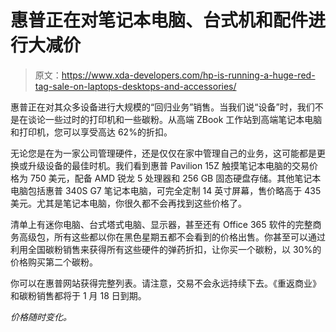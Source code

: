 # 惠普正在对笔记本电脑、台式机和配件进行大减价

> 原文：<https://www.xda-developers.com/hp-is-running-a-huge-red-tag-sale-on-laptops-desktops-and-accessories/>

惠普正在对其众多设备进行大规模的“回归业务”销售。当我们说“设备”时，我们不是在谈论一些过时的打印机和一些碳粉。从高端 ZBook 工作站到高端笔记本电脑和打印机，您可以享受高达 62%的折扣。

无论您是在为一家公司管理硬件，还是仅仅在家中管理自己的业务，这可能都是更换或升级设备的最佳时机。我们看到惠普 Pavilion 15Z 触摸笔记本电脑的交易价格为 750 美元，配备 AMD 锐龙 5 处理器和 256 GB 固态硬盘存储。其他笔记本电脑包括惠普 340S G7 笔记本电脑，可完全定制 14 英寸屏幕，售价略高于 435 美元。尤其是笔记本电脑，你很久都不会再找到这些价格了。

清单上有迷你电脑、台式塔式电脑、显示器，甚至还有 Office 365 软件的完整商务高级包，所有这些都以你在黑色星期五都不会看到的价格出售。你甚至可以通过利用全国碳粉销售来获得所有这些硬件的弹药折扣，让你买一个碳粉，以 30%的价格购买第二个碳粉。

你可以在惠普网站获得完整列表。请注意，交易不会永远持续下去。《重返商业》和碳粉销售都将于 1 月 18 日到期。

*价格随时变化。*